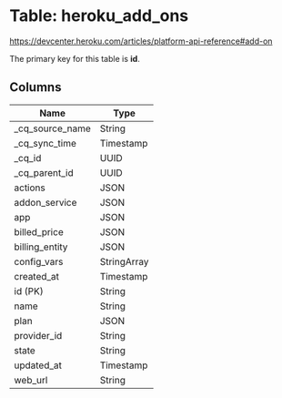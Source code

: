 # Table: heroku_add_ons

https://devcenter.heroku.com/articles/platform-api-reference#add-on

The primary key for this table is **id**.

## Columns

| Name          | Type          |
| ------------- | ------------- |
|_cq_source_name|String|
|_cq_sync_time|Timestamp|
|_cq_id|UUID|
|_cq_parent_id|UUID|
|actions|JSON|
|addon_service|JSON|
|app|JSON|
|billed_price|JSON|
|billing_entity|JSON|
|config_vars|StringArray|
|created_at|Timestamp|
|id (PK)|String|
|name|String|
|plan|JSON|
|provider_id|String|
|state|String|
|updated_at|Timestamp|
|web_url|String|